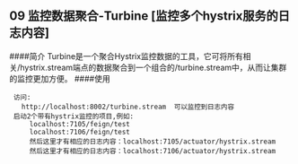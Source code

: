 ## 09 监控数据聚合-Turbine [监控多个hystrix服务的日志内容]
####简介
Turbine是一个聚合Hystrix监控数据的工具，它可将所有相关/hystrix.stream端点的数据聚合到一个组合的/turbine.stream中，从而让集群的监控更加方便。
####使用
   ```text
    访问:
      http://localhost:8002/turbine.stream  可以监控到日志内容
    启动2个带有hystrix监控的项目,例如:
        localhost:7105/feign/test
        localhost:7106/feign/test
        然后这里才有相应的日志内容：localhost:7105/actuator/hystrix.stream
        然后这里才有相应的日志内容：localhost:7106/actuator/hystrix.stream
   ```

